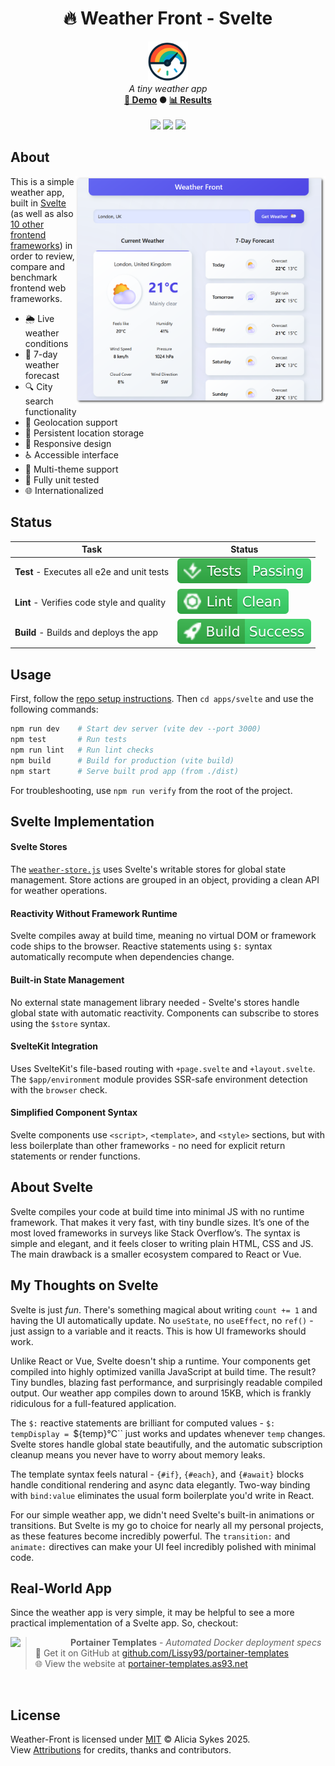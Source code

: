 <!-- start_header -->
<h1 align="center">🔥 Weather Front - Svelte</h1>

<p align="center">
  <img width="64" src="https://raw.githubusercontent.com/lissy93/framework-benchmarks/refs/heads/main/assets/favicon.png" /><br>
  <i>A tiny weather app</i>
  <br>
  <b><a href="/">🚀 Demo</a> ● <a href="https://frontend-framework-benchmarks.as93.net">📊 Results</a></b>
  <br><br>
  <a href="https://svelte.dev/" target="_blank"><img src="https://img.shields.io/badge/Framework-Svelte-ff3e00?logo=svelte&logoColor=fff&labelColor=ff3e00" /></a>
  <a href="https://github.com/Lissy93/framework-benchmarks/blob/main/LICENSE"><img src="https://img.shields.io/badge/License-MIT-AE56FF?logo=googledocs&logoColor=fff&labelColor=8A2BE2" /></a>
  <a href="https://github.com/lissy93"><img src="https://img.shields.io/badge/Author-Lissy93-EA4AAA?logo=githubsponsors&logoColor=fff&labelColor=E31591" /></a>
</p>
<!-- end_header -->

<!-- start_about -->

## About

<img align="right" src="/assets/screenshot.png" width="400">

This is a simple weather app, built in [Svelte](https://svelte.dev/) (as well as also [10 other frontend frameworks](/)) in order to review, compare and benchmark frontend web frameworks.

- 🌦️ Live weather conditions
- 📅 7-day weather forecast
- 🔍 City search functionality
- 📍 Geolocation support
- 💾 Persistent location storage
- 📱 Responsive design
- ♿ Accessible interface
- 🎨 Multi-theme support
- 🧪 Fully unit tested
- 🌐 Internationalized

<!-- end_about -->

<!-- start_status -->

## Status

| Task | Status |
|---|---|
| **Test** - Executes all e2e and unit tests | [![Test Status](https://raw.githubusercontent.com/lissy93/framework-benchmarks/refs/heads/badges/test-svelte.svg)](https://github.com/lissy93/framework-benchmarks/actions/workflows/test.yml) |
| **Lint** - Verifies code style and quality | [![Lint Status](https://raw.githubusercontent.com/lissy93/framework-benchmarks/refs/heads/badges/lint-svelte.svg)](https://github.com/lissy93/framework-benchmarks/actions/workflows/lint.yml) |
| **Build** - Builds and deploys the app | [![Build Status](https://raw.githubusercontent.com/lissy93/framework-benchmarks/refs/heads/badges/build-svelte.svg)](https://github.com/lissy93/framework-benchmarks/actions/workflows/build.yml) |

<!-- end_status -->

<!-- start_usage -->

## Usage

First, follow the [repo setup instructions](https://github.com/lissy93/framework-benchmarks?tab=readme-ov-file#usage). Then `cd apps/svelte` and use the following commands:

```bash
npm run dev    # Start dev server (vite dev --port 3000)
npm test       # Run tests
npm run lint   # Run lint checks
npm build      # Build for production (vite build)
npm start      # Serve built prod app (from ./dist)
```

For troubleshooting, use `npm run verify` from the root of the project.

<!-- end_usage -->

## Svelte Implementation
<!-- start_framework_specific -->
#### Svelte Stores
The [`weather-store.js`](https://github.com/Lissy93/framework-benchmarks/blob/main/apps/svelte/src/lib/stores/weather-store.js) uses Svelte's writable stores for global state management. Store actions are grouped in an object, providing a clean API for weather operations.

#### Reactivity Without Framework Runtime
Svelte compiles away at build time, meaning no virtual DOM or framework code ships to the browser. Reactive statements using `$:` syntax automatically recompute when dependencies change.

#### Built-in State Management
No external state management library needed - Svelte's stores handle global state with automatic reactivity. Components can subscribe to stores using the `$store` syntax.

#### SvelteKit Integration
Uses SvelteKit's file-based routing with `+page.svelte` and `+layout.svelte`. The `$app/environment` module provides SSR-safe environment detection with the `browser` check.

#### Simplified Component Syntax
Svelte components use `<script>`, `<template>`, and `<style>` sections, but with less boilerplate than other frameworks - no need for explicit return statements or render functions.
<!-- end_framework_specific -->

## About Svelte
<!-- start_framework_description -->
Svelte compiles your code at build time into minimal JS with no runtime framework. 
That makes it very fast, with tiny bundle sizes. 
It’s one of the most loved frameworks in surveys like Stack Overflow’s. 
The syntax is simple and elegant, and it feels closer to writing plain HTML, CSS and JS. 
The main drawback is a smaller ecosystem compared to React or Vue.

<!-- end_framework_description -->

## My Thoughts on Svelte
<!-- start_my_thoughts -->
Svelte is just *fun*. There's something magical about writing `count += 1` and having the UI automatically update. No `useState`, no `useEffect`, no `ref()` - just assign to a variable and it reacts. This is how UI frameworks should work.

Unlike React or Vue, Svelte doesn't ship a runtime. Your components get compiled into highly optimized vanilla JavaScript at build time. The result? Tiny bundles, blazing fast performance, and surprisingly readable compiled output. Our weather app compiles down to around 15KB, which is frankly ridiculous for a full-featured application.

The `$:` reactive statements are brilliant for computed values - `$: tempDisplay = `${temp}°C`` just works and updates whenever `temp` changes. Svelte stores handle global state beautifully, and the automatic subscription cleanup means you never have to worry about memory leaks.

The template syntax feels natural - `{#if}`, `{#each}`, and `{#await}` blocks handle conditional rendering and async data elegantly. Two-way binding with `bind:value` eliminates the usual form boilerplate you'd write in React.

For our simple weather app, we didn't need Svelte's built-in animations or transitions. But Svelte is my go to choice for nearly all my personal projects, as these features become incredibly powerful. The `transition:` and `animate:` directives can make your UI feel incredibly polished with minimal code.
<!-- end_my_thoughts -->


<!-- start_real_world_app -->

## Real-World App
Since the weather app is very simple, it may be helpful to see a more practical implementation of a Svelte app. So, checkout:

<a href="https://github.com/Lissy93/portainer-templates"><img align="left" src="https://storage.googleapis.com/as93-screenshots/project-logos/portainer-templates.png" width="96"></a>

> **Portainer Templates** - _Automated Docker deployment specs_<br>
> 🐙 Get it on GitHub at [github.com/Lissy93/portainer-templates](https://github.com/Lissy93/portainer-templates)<br>
> 🌐 View the website at [portainer-templates.as93.net](https://portainer-templates.as93.net/)

<br>
<!-- end_real_world_app -->

<!-- start_license -->

## License

Weather-Front is licensed under [MIT](https://github.com/lissy93/framework-benchmarks/blob/main/LICENSE) © Alicia Sykes 2025.<br>
View [Attributions](https://github.com/lissy93/framework-benchmarks?tab=readme-ov-file#attributions) for credits, thanks and contributors.

<!-- end_license -->
